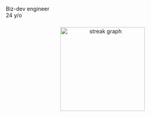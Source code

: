 <p align="left">Biz-dev engineer<br>24 y/o<p>

###

<div align="center">
  <img src="https://streak-stats.demolab.com?user=z403&locale=en&mode=daily&theme=dark&hide_border=false&border_radius=5&order=3" height="220" alt="streak graph"  />
</div>

###
